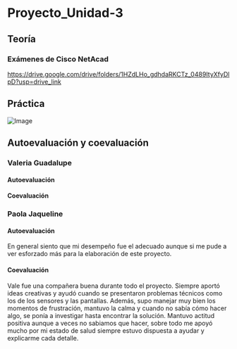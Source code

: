 # Proyecto_Unidad-3
## Teoría
### Exámenes de Cisco NetAcad
https://drive.google.com/drive/folders/1HZdLHo_gdhdaRKCTz_0489ItyXfyDlpD?usp=drive_link
## Práctica
![Image](https://github.com/user-attachments/assets/f49937b1-3c11-4391-b301-41b615ca611b)
## Autoevaluación y coevaluación
### Valeria Guadalupe
#### Autoevaluación
#### Coevaluación
### Paola Jaqueline 
#### Autoevaluación
En general siento que mi desempeño fue el adecuado aunque si me pude a ver esforzado más para la elaboración de este proyecto.
#### Coevaluación
Vale fue una compañera buena durante todo el proyecto. Siempre aportó ideas creativas y ayudó cuando se presentaron problemas técnicos como los de los sensores y las pantallas. Además, supo manejar muy bien los momentos de frustración, mantuvo la calma y cuando no sabía cómo hacer algo, se ponía a investigar hasta encontrar la solución. Mantuvo actitud positiva aunque a veces no sabiamos que hacer, sobre todo me apoyó mucho por mi estado de salud siempre estuvo dispuesta a ayudar y explicarme cada detalle.
